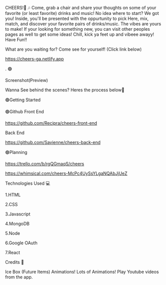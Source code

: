 CHEERS!🍻 🎶
Come, grab a chair and share your thoughts on some of your favorite (or least favorite) drinks and music! No idea where to start? We got you! Inside, you'll be presented with the oppurtunity to pick Here, mix, match, and discover your favorite pairs of drinks/music. The vibes are yours to make! If your looking for something new, you can visit other peoples pages as well to get some ideas! Chill, kick ya feet up and vibeee awayy! Have Fun!!

What are you waiting for? Come see for yourself! (Click link below)  

https://cheers-ga.netlify.app

.
🟢 

Screenshot(Preview) 

Wanna See behind the scenes? Heres the process below🚧

🟢Getting Started  


🟢Github
 Front End  

 https://github.com/Recipra/cheers-front-end

 Back End  

 https://github.com/Savienne/cheers-back-end


🟢Planning  

https://trello.com/b/rgQGmaqS/cheers  

https://whimsical.com/cheers-McPc4UySsYLgaNQAbJjUeZ

Technologies Used 💻  

1.HTML

2.CSS

3.Javascript

4.MongoDB

5.Node

6.Google OAuth

7.React


Credits 🤝


Ice Box (Future Items)
Animations! Lots of Animations!
Play Youtube videos from the app.